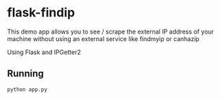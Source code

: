 # flask-findip

This demo app allows you to see / scrape the external IP address of your machine without using an external service like findmyip or canhazip

Using Flask and IPGetter2

## Running
`python app.py`
